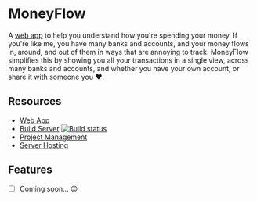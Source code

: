 # MoneyFlow

A [web app](https://moneyflow.azurewebsites.net/) to help you understand how you're spending your money. 
If you're like me, you have many banks and accounts, and your money flows in, around, and out of them
in ways that are annoying to track. MoneyFlow simplifies this by showing you all your transactions in a single
view, across many banks and accounts, and whether you have your own account, or 
share it with someone you :heart:.

## Resources

- [Web App](https://moneyflow.azurewebsites.net/)
- [Build Server](https://btefay.visualstudio.com/MoneyFlow/_build) 
  [![Build status](https://btefay.visualstudio.com/28670295-ced6-4840-b33d-a9be632a8601/_apis/build/status/1?branch=master)](https://btefay.visualstudio.com/28670295-ced6-4840-b33d-a9be632a8601/_build/latest?definitionId=1&branch=master)
- [Project Management](https://github.com/bentefay/MoneyFlow/projects/1)
- [Server Hosting](https://portal.azure.com)

## Features

- [ ] Coming soon... :wink: